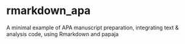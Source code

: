 # rmarkdown_apa
A minimal example of APA manuscript preparation, integrating text &amp; analysis code, using Rmarkdown and papaja
